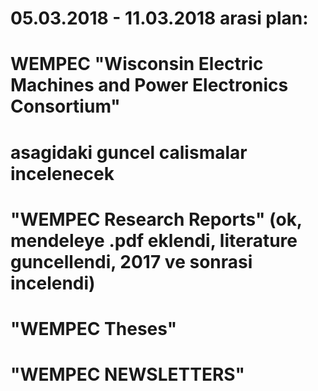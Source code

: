 # 05.03.2018 - 11.03.2018 arasi plan:
# WEMPEC "Wisconsin Electric Machines and Power Electronics Consortium" 
# asagidaki guncel calismalar incelenecek
# "WEMPEC Research Reports" (ok, mendeleye .pdf eklendi, literature guncellendi, 2017 ve sonrasi incelendi)
# "WEMPEC Theses"
# "WEMPEC NEWSLETTERS" 

